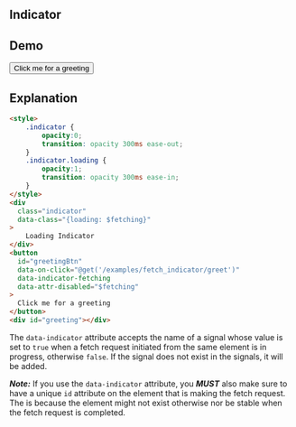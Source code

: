 ## Indicator

## Demo

<div class="flex flex-col gap-4">
  <div class="flex gap-2">
    <div class="loading-dots text-primary" data-class="{'loading ml-4': $fetching}"></div>
    <button class="flex-1 btn btn-primary" data-on-click="@get('/examples/fetch_indicator/greet')" data-indicator="fetching"   data-attr-disabled="$fetching" >
      Click me for a greeting
    </button>
  </div>
  <div id="greeting"></div>
</div>

## Explanation

```html
<style>
    .indicator {
        opacity:0;
        transition: opacity 300ms ease-out;
    }
    .indicator.loading {
        opacity:1;
        transition: opacity 300ms ease-in;
    }
</style>
<div
  class="indicator"
  data-class="{loading: $fetching}"
>
    Loading Indicator
</div>
<button
  id="greetingBtn"
  data-on-click="@get('/examples/fetch_indicator/greet')"
  data-indicator-fetching
  data-attr-disabled="$fetching"
>
  Click me for a greeting
</button>
<div id="greeting"></div>
```

The `data-indicator` attribute accepts the name of a signal whose value is set to `true` when a fetch request initiated from the same element is in progress, otherwise `false`. If the signal does not exist in the signals, it will be added.

***Note:*** If you use the `data-indicator` attribute, you ***MUST*** also make sure to have a unique `id` attribute on the element that is making the fetch request.  The is because the element might not exist otherwise nor be stable when the fetch request is completed.
